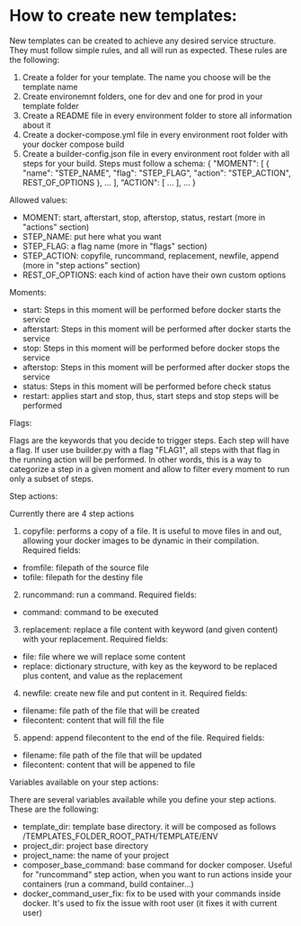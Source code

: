 # How to create new templates:

New templates can be created to achieve any desired service structure. They must follow simple rules, and all will run as expected. These rules are the following:

1. Create a folder for your template. The name you choose will be the template name
2. Create environemnt folders, one for dev and one for prod in your template folder
2. Create a README file in every environment folder to store all information about it
3. Create a docker-compose.yml file in every environment root folder with your docker compose build
4. Create a builder-config.json file in every environment root folder with all steps for your build. Steps must follow a schema:
{
  "MOMENT": [
    {
      "name": "STEP_NAME",
      "flag": "STEP_FLAG",
      "action": "STEP_ACTION",
      REST_OF_OPTIONS
    },
    ...
  ],
  "ACTION": [
  	    ...
  ],
  ...
}

Allowed values:

- MOMENT: start, afterstart, stop, afterstop, status, restart (more in "actions" section)
- STEP_NAME: put here what you want
- STEP_FLAG: a flag name (more in "flags" section)
- STEP_ACTION: copyfile, runcommand, replacement, newfile, append (more in "step actions" section)
- REST_OF_OPTIONS: each kind of action have their own custom options

Moments:

- start: Steps in this moment will be performed before docker starts the service
- afterstart: Steps in this moment will be performed after docker starts the service
- stop: Steps in this moment will be performed before docker stops the service
- afterstop: Steps in this moment will be performed after docker stops the service
- status: Steps in this moment will be performed before check status
- restart: applies start and stop, thus, start steps and stop steps will be performed

Flags:

Flags are the keywords that you decide to trigger steps. Each step will have a flag. If user use builder.py with a flag "FLAG1", all steps with that flag in the running action will be performed.
In other words, this is a way to categorize a step in a given moment and allow to filter every moment to run only a subset of steps.

Step actions:

Currently there are 4 step actions
1. copyfile: performs a copy of a file. It is useful to move files in and out, allowing your docker images to be dynamic in their compilation. Required fields:
  - fromfile: filepath of the source file
  - tofile: filepath for the destiny file
2. runcommand: run a command. Required fields:
  - command: command to be executed
3. replacement: replace a file content with keyword (and given content) with your replacement. Required fields:
  - file: file where we will replace some content
  - replace: dictionary structure, with key as the keyword to be replaced plus content, and value as the replacement
4. newfile: create new file and put content in it. Required fields:
  - filename: file path of the file that will be created
  - filecontent: content that will fill the file
5. append: append filecontent to the end of the file. Required fields:
  - filename: file path of the file that will be updated
  - filecontent: content that will be appened to file
  
Variables available on your step actions:

There are several variables available while you define your step actions. These are the following:
- template_dir: template base directory. it will be composed as follows /TEMPLATES_FOLDER_ROOT_PATH/TEMPLATE/ENV
- project_dir: project base directory
- project_name: the name of your project
- composer_base_command: base command for docker composer. Useful for "runcommand" step action, when you want to run actions inside your containers (run a command, build container...)
- docker_command_user_fix: fix to be used with your commands inside docker. It's used to fix the issue with root user (it fixes it with current user)